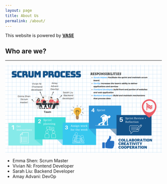```yaml
---
layout: page
title: About Us
permalink: /about/
---
```


This website is powered by **[VASE](https://github.com/fastai/fastpages)** 
<h2>Who are we?</h2>
<hr>
<img src ="https://github.com/vivianknee/FastPages/blob/master/images/scrum process.png?raw=true">
<p>
    <ul>
        <li>Emma Shen: Scrum Master</li>
        <li>Vivian Ni: Frontend Developer</li>
        <li>Sarah Liu: Backend Developer</li>
        <li>Amay Advani: DevOp</li>
    </ul>
</p>

